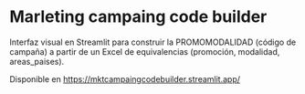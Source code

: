 # Marleting campaing code builder
Interfaz visual en Streamlit para construir la PROMOMODALIDAD (código de campaña) a partir de un Excel de equivalencias (promoción, modalidad, areas_paises).

Disponible en https://mktcampaingcodebuilder.streamlit.app/

